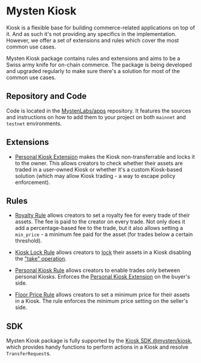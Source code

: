 # Mysten Kiosk

Kiosk is a flexible base for building commerce-related applications on top of it. And as such it's not providing any specifics in the implementation. However, we offer a set of extensions and rules which cover the most common use cases.

Mysten Kiosk package contains rules and extensions and aims to be a Swiss army knife for on-chain commerce. The package is being developed and upgraded regularly to make sure there's a solution for most of the common use cases.

## Repository and Code

Code is located in the [MystenLabs/apps](https://github.com/MystenLabs/apps) repository. It features the sources and instructions on how to add them to your project on both `mainnet` and `testnet` environments.

## Extensions

- [Personal Kiosk Extension](./extensions/personal-kiosk.md) makes the Kiosk non-transferrable and locks it to the owner. This allows creators to check whether their assets are traded in a user-owned Kiosk or whether it's a custom Kiosk-based solution (which may allow Kiosk trading - a way to escape policy enforcement).

## Rules

- [Royalty Rule](./rules/royalty-rule.md) allows creators to set a royalty fee for every trade of their assets. The fee is paid to the creator on every trade. Not only does it add a percentage-based fee to the trade, but it also allows setting a `min_price` - a minimum fee paid for the asset (for trades below a certain threshold).

- [Kiosk Lock Rule](./rules/kiosk_lock_rule.md) allows creators to [lock](../kiosk/locking.md) their assets in a Kiosk disabling the ["take" operation](../kiosk/place-and-take.md).

- [Personal Kiosk Rule](./rules/personal-kiosk.md) allows creators to enable trades only between personal Kiosks. Enforces the [Personal Kiosk Extension](./extensions/personal-kiosk.md) on the buyer's side.

- [Floor Price Rule](./rules/floor-price-rule.md) allows creators to set a minimum price for their assets in a Kiosk. The rule enforces the minimum price setting on the seller's side.

## SDK

Mysten Kiosk package is fully supported by the [Kiosk SDK @mysten/kiosk](https://www.npmjs.com/package/@mysten/kiosk), which provides handy functions to perform actions in a Kiosk and resolve `TransferRequest`s.
